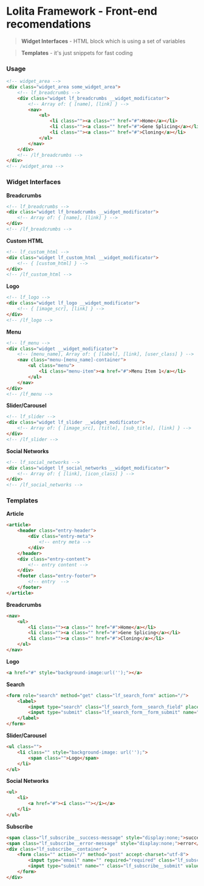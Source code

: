 # Lolita Framework - Front-end recomendations

> **Widget Interfaces** - HTML block which is using a set of variables

> **Templates** - it's just snippets for fast coding

### Usage

```html
<!-- widget_area -->
<div class="widget_area some_widget_area">
    <!-- lf_breadcrumbs -->
    <div class="widget lf_breadcrumbs __widget_modificator">
        <!-- Array of: { [name], [link] } -->
        <nav>
            <ul>
                <li class=""><a class="" href="#">Home</a></li>
                <li class=""><a class="" href="#">Gene Splicing</a></li>
                <li class=""><a class="" href="#">Cloning</a></li>
            </ul>
        </nav>
    </div>
    <!-- /lf_breadcrumbs -->
</div>
<!-- /widget_area -->
```

### Widget Interfaces

**Breadcrumbs**

```html
<!-- lf_breadcrumbs -->
<div class="widget lf_breadcrumbs __widget_modificator">
    <!-- Array of: { [name], [link] } -->
</div>
<!-- /lf_breadcrumbs -->
```

**Custom HTML**

```html
<!-- lf_custom_html -->
<div class="widget lf_custom_html __widget_modificator">
    <!-- { [custom_html] } -->
</div>
<!-- /lf_custom_html -->
```

**Logo**

```html
<!-- lf_logo -->
<div class="widget lf_logo __widget_modificator">
    <!-- { [image_scr], [link] } -->
</div>
<!-- /lf_logo -->
```

**Menu**

```html
<!-- lf_menu -->
<div class="widget __widget_modificator">
    <!-- [menu_name], Array of: { [label], [link], [user_class] } -->
    <nav class="menu-[menu_name]-container">
        <ul class="menu">
            <li class="menu-item"><a href="#">Menu Item 1</a></li>
        </ul>
    </nav>
</div>
<!-- /lf_menu -->
```

**Slider/Carousel**

```html
<!-- lf_slider -->
<div class="widget lf_slider __widget_modificator">
    <!-- Array of: { [image_src], [title], [sub_title], [link] } -->
</div>
<!-- /lf_slider -->
```

**Social Networks**

```html
<!-- lf_social_networks -->
<div class="widget lf_social_networks __widget_modificator">
    <!-- Array of: { [link], [icon_class] } -->
</div>
<!-- /lf_social_networks -->
```

### Templates

**Article**

```html
<article>
    <header class="entry-header">
        <div class="entry-meta">
            <!-- entry meta -->
        </div>
    </header>
    <div class="entry-content">
        <!-- entry content -->
    </div>
    <footer class="entry-footer">
        <!-- entry  -->
    </footer>
</article>
```

**Breadcrumbs**

```html
<nav>
    <ul>
        <li class=""><a class="" href="#">Home</a></li>
        <li class=""><a class="" href="#">Gene Splicing</a></li>
        <li class=""><a class="" href="#">Cloning</a></li>
    </ul>
</nav>
```

**Logo**

```html
<a href="#" style="background-image:url('');"></a>
```

**Search**

```html
<form role="search" method="get" class="lf_search_form" action="/">
    <label>
        <input type="search" class="lf_search_form__search_field" placeholder="" value="" name="s" autocomplete="off">
        <input type="submit" class="lf_search_form__form_submit" name="submit" value="">
    </label>
</form>
```

**Slider/Carousel**

```html
<ul class="">
    <li class="" style="background-image: url('');">
        <span class="">Logo</span>
    </li>
</ul>
```

**Social Networks**

```html
<ul>
    <li>
        <a href="#"><i class=""></i></a>
    </li>
</ul>
```

**Subscribe**

```html
<span class="lf_subscribe__success-message" style="display:none;">success</span>
<span class="lf_subscribe__error-message" style="display:none;">error</span>
<div class="lf_subscribe__container">
    <form class="" action="/" method="post" accept-charset="utf-8">
        <input type="email" name="" required="required" class="lf_subscribe__email" placeholder="">
        <input type="submit" name="" class="lf_subscribe__submit" value="Versturen">
    </form>
</div>
```

